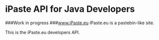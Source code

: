 iPaste API for Java Developers
===============
###Work in progress
###www.iPaste.eu
iPaste.eu is a pastebin-like site.

This is the iPaste.eu developers API.




